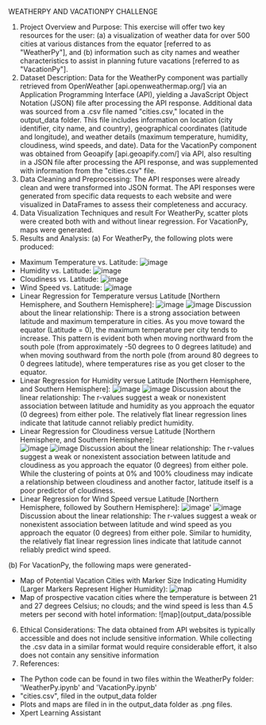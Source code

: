 WEATHERPY AND VACATIONPY CHALLENGE
1. Project Overview and Purpose:
This exercise will offer two key resources for the user: (a) a visualization of weather data for over 500 cities at various distances from the equator [referred to as "WeatherPy"], and (b) information such as city names and weather characteristics to assist in planning future vacations [referred to as "VacationPy"].
2. Dataset Description: 
Data for the WeatherPy component was partially retrieved from OpenWeather [api.openweathermap.org/] via an Application Programming Interface (API), yielding a JavaScript Object Notation (JSON) file after processing the API response. Additional data was sourced from a .csv file named "cities.csv," located in the output_data folder. This file includes information on location (city identifier, city name, and country), geographical coordinates (latitude and longitude), and weather details (maximum temperature, humidity, cloudiness, wind speeds, and date). Data for the VacationPy component was obtained from Geoapify [api.geoapify.com/] via API, also resulting in a JSON file after processing the API response, and was supplemented with information from the "cities.csv" file.
3. Data Cleaning and Preprocessing:
The API responses were already clean and were transformed into JSON format. The API responses were generated from specific data requests to each website and were visualized in DataFrames to assess their completeness and accuracy.
4. Data Visualization Techniques and result
For WeatherPy, scatter plots were created both with and without linear regression. For VacationPy, maps were generated.
5. Results and Analysis: 
(a) For WeatherPy, the following plots were produced: 
-	Maximum Temperature vs. Latitude: ![image](<output_data/Max Temperature vs. Latitude.png>)
-	 Humidity vs. Latitude:
![image](<output_data/Humidity vs. Latitude.png>)
-	Cloudiness vs. Latitude:
![image](<output_data/Cloudiness vs. Latitude.png>)
-	Wind Speed vs. Latitude:
![image](<output_data/Wind Speed vs. Latitude.png>)
-	Linear Regression for Temperature versus Latitude [Northern Hemisphere, and  Southern Hemisphere]:
![image](<output_data/Linear Regression for Temperature versus Latitude_Northern Hemisphere.png>)
![image](<output_data/Linear Regression for Temperature versus Latitude_Southern Hemisphere.png>)
Discussion about the linear relationship: There is a strong association between latitude and maximum temperature in cities. As you move toward the equator (Latitude = 0), the maximum temperature per city tends to increase. This pattern is evident both when moving northward from the south pole (from approximately -50 degrees to 0 degrees latitude) and when moving southward from the north pole (from around 80 degrees to 0 degrees latitude), where temperatures rise as you get closer to the equator.
-	Linear Regression for Humidity versue Latitude [Northern Hemisphere, and Southern Hemisphere]:
![image](<output_data/Linear Regression for Humidity versue Latitude _Northern Hemisphere.png>)
![image](<output_data/Linear Regression for Humidity versue Latitude _Southern Hemisphere.png>)
Discussion about the linear relationship: The r-values suggest a weak or nonexistent association between latitude and humidity as you approach the equator (0 degrees) from either pole. The relatively flat linear regression lines indicate that latitude cannot reliably predict humidity.
-	Linear Regression for Cloudiness versue Latitude [Northern Hemisphere, and  Southern Hemisphere]:	
![image](<output_data/Linear Regression for Cloudiness versue Latitude _Northern Hemisphere,.png>)
![image](<output_data/Linear Regression for Cloudiness versue Latitude _Southern Hemisphere,.png>)
Discussion about the linear relationship: The r-values suggest a weak or nonexistent association between latitude and cloudiness as you approach the equator (0 degrees) from either pole. While the clustering of points at 0% and 100% cloudiness may indicate a relationship between cloudiness and another factor, latitude itself is a poor predictor of cloudiness.
-	Linear Regression for Wind Speed versue Latitude [Northern Hemisphere, followed by Southern Hemisphere]:
![image](<output_data/Linear Regression for Wind Speed versue Latitude _Northern Hemisphere,.png>)'
![image](<output_data/Linear Regression for Wind Speed versue Latitude _Southern Hemisphere,.png>)
Discussion about the linear relationship: The r-values suggest a weak or nonexistent association between latitude and wind speed as you approach the equator (0 degrees) from either pole. Similar to humidity, the relatively flat linear regression lines indicate that latitude cannot reliably predict wind speed.

(b) For VacationPy, the following maps were generated-
-	Map of Potential Vacation Cities with Marker Size Indicating Humidity (Larger Markers Represent Higher Humidity):
![map](<output_data/map that displays a point for every city.png>)
-	Map of prospective vacation cities where the temperature is between 21 and 27 degrees Celsius; no clouds; and the wind speed is less than 4.5 meters per second with hotel information:
![map](output_data/possible

6. Ethical Considerations:
The data obtained from API websites is typically accessible and does not include sensitive information. While collecting the .csv data in a similar format would require considerable effort, it also does not contain any sensitive information
7. References:
-	The Python code can be found in two files within the WeatherPy folder: 'WeatherPy.ipynb' and 'VacationPy.ipynb'
-	"cities.csv", filed in the output_data folder
-	Plots and maps are filed in in the output_data folder as .png files.
-	Xpert Learning Assistant

